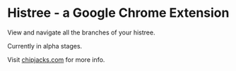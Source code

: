 # Histree - a Google Chrome Extension

View and navigate all the branches of your histree.

Currently in alpha stages.

Visit [chipjacks.com](http://chipjacks.com/projects/2014/03/13/histree.html) for
more info.

